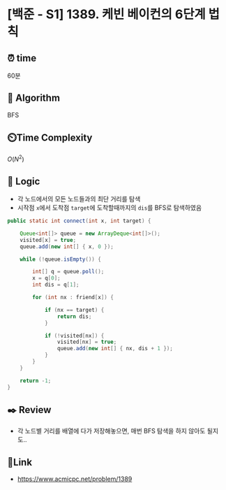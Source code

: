 # [백준 - S1] 1389. 케빈 베이컨의 6단계 법칙
 
## ⏰  **time**
60분

## :pushpin: **Algorithm**
BFS

## ⏲️**Time Complexity**
$O(N^2)$

## :round_pushpin: **Logic**

- 각 노드에서의 모든 노드들과의 최단 거리를 탐색
- 시작점 `x`에서 도착점 `target`에 도착할때까지의 `dis`를 BFS로 탐색하였음



```java
public static int connect(int x, int target) {

	Queue<int[]> queue = new ArrayDeque<int[]>();
	visited[x] = true;
	queue.add(new int[] { x, 0 });

	while (!queue.isEmpty()) {

		int[] q = queue.poll();
		x = q[0];
		int dis = q[1];

		for (int nx : friend[x]) {

			if (nx == target) {
				return dis;
			}

			if (!visited[nx]) {
				visited[nx] = true;
				queue.add(new int[] { nx, dis + 1 });
			}
		}
	}

	return -1;
}
```

## :black_nib: **Review**
 * 각 노드별 거리를 배열에 다가 저장해놓으면, 매번 BFS 탐색을 하지 않아도 될지도..



## 📡**Link**
- https://www.acmicpc.net/problem/1389
